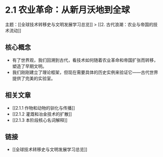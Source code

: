 # 2.1 农业革命：从新月沃地到全球

主题：[[全球技术转移史与文明发展学习总览]] > [[2. 古代浪潮：农业与帝国的技术流动]]

## 核心概念

- 有了世界观，我们回溯到古代，看技术如何随着农业革命和帝国扩张而转移，塑造了早期文明。
- 我们刚刚建立了理论框架，但现在需要具体的历史实例来验证它——古代世界提供了完美的实验室。

## 相关文章

- [[2.1.1 作物和动物的驯化与传播]]
- [[2.1.2 灌溉和冶金技术的扩散]]
- [[2.1.3 本阶段核心名词解释]]

## 链接

- [[全球技术转移史与文明发展学习总览]]
